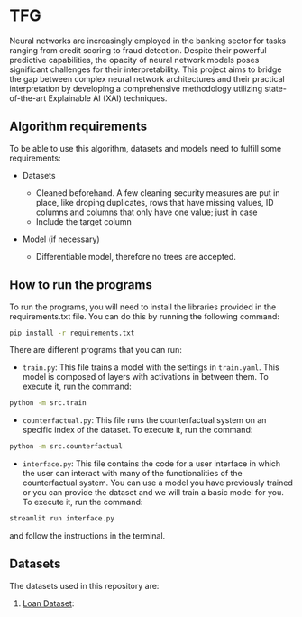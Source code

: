 # TFG
Neural networks are increasingly employed in the banking sector for tasks ranging from credit scoring to fraud detection. Despite their powerful predictive capabilities, the opacity of neural network models poses significant challenges for their interpretability. This project aims to bridge the gap between complex neural network architectures and their practical interpretation by developing a comprehensive methodology utilizing state-of-the-art Explainable AI (XAI) techniques. 

## Algorithm requirements
To be able to use this algorithm, datasets and models need to fulfill some requirements:
* Datasets
    - Cleaned beforehand. A few cleaning security measures are put in place, like droping duplicates, rows that have missing values, ID columns and columns that only have one value; just in case
    - Include the target column

* Model (if necessary)
    - Differentiable model, therefore no trees are accepted.

## How to run the programs
To run the programs, you will need to install the libraries provided in the requirements.txt file. You can do this by running the following command:
``` cmd
pip install -r requirements.txt
```

There are different programs that you can run:
- `train.py`: This file trains a model with the settings in `train.yaml`. This model is composed of layers with activations in between them. To execute it, run the command:
```cmd
python -m src.train
```
- `counterfactual.py`: This file runs the counterfactual system on an specific index of the dataset. To execute it, run the command:
```cmd
python -m src.counterfactual
```
- `interface.py`: This file contains the code for a user interface in which the user can interact with many of the functionalities of the counterfactual system. You can use a model you have previously trained or you can provide the dataset and we will train a basic model for you. To execute it, run the command:
```cmd
streamlit run interface.py
```
and follow the instructions in the terminal.

## Datasets
The datasets used in this repository are:
1. [Loan Dataset](https://www.kaggle.com/datasets/nikhil1e9/loan-default):

